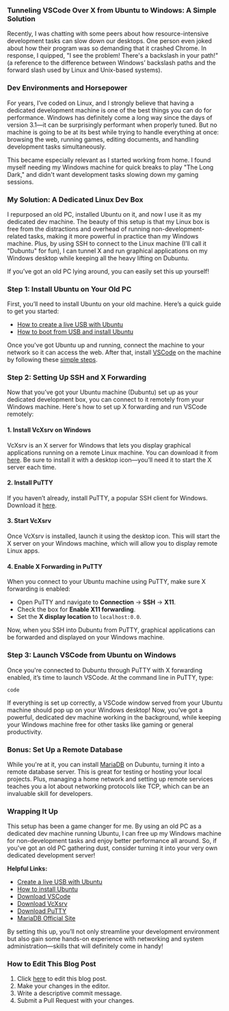 ### Tunneling VSCode Over X from Ubuntu to Windows: A Simple Solution

Recently, I was chatting with some peers about how resource-intensive development tasks can slow down our desktops. One person even joked about how their program was so demanding that it crashed Chrome. In response, I quipped, "I see the problem! There's a backslash in your path!" (a reference to the difference between Windows’ backslash paths and the forward slash used by Linux and Unix-based systems).

### Dev Environments and Horsepower

For years, I’ve coded on Linux, and I strongly believe that having a dedicated development machine is one of the best things you can do for performance. Windows has definitely come a long way since the days of version 3.1—it can be surprisingly performant when properly tuned. But no machine is going to be at its best while trying to handle everything at once: browsing the web, running games, editing documents, and handling development tasks simultaneously.

This became especially relevant as I started working from home. I found myself needing my Windows machine for quick breaks to play "The Long Dark," and didn't want development tasks slowing down my gaming sessions.

### My Solution: A Dedicated Linux Dev Box

I repurposed an old PC, installed Ubuntu on it, and now I use it as my dedicated dev machine. The beauty of this setup is that my Linux box is free from the distractions and overhead of running non-development-related tasks, making it more powerful in practice than my Windows machine. Plus, by using SSH to connect to the Linux machine (I’ll call it "Dubuntu" for fun), I can tunnel X and run graphical applications on my Windows desktop while keeping all the heavy lifting on Dubuntu.

If you’ve got an old PC lying around, you can easily set this up yourself!

### Step 1: Install Ubuntu on Your Old PC

First, you’ll need to install Ubuntu on your old machine. Here’s a quick guide to get you started:

- [How to create a live USB with Ubuntu](https://ubuntu.com/tutorials/create-a-usb-stick-on-windows)
- [How to boot from USB and install Ubuntu](https://ubuntu.com/tutorials/install-ubuntu-desktop)

Once you've got Ubuntu up and running, connect the machine to your network so it can access the web. After that, install [VSCode](https://code.visualstudio.com/) on the machine by following these [simple steps](https://code.visualstudio.com/docs/setup/linux).

### Step 2: Setting Up SSH and X Forwarding

Now that you’ve got your Ubuntu machine (Dubuntu) set up as your dedicated development box, you can connect to it remotely from your Windows machine. Here's how to set up X forwarding and run VSCode remotely:

#### 1. Install VcXsrv on Windows

VcXsrv is an X server for Windows that lets you display graphical applications running on a remote Linux machine. You can download it from [here](https://sourceforge.net/projects/vcxsrv/). Be sure to install it with a desktop icon—you’ll need it to start the X server each time.

#### 2. Install PuTTY

If you haven’t already, install PuTTY, a popular SSH client for Windows. Download it [here](https://www.chiark.greenend.org.uk/~sgtatham/putty/latest.html).

#### 3. Start VcXsrv

Once VcXsrv is installed, launch it using the desktop icon. This will start the X server on your Windows machine, which will allow you to display remote Linux apps.

#### 4. Enable X Forwarding in PuTTY

When you connect to your Ubuntu machine using PuTTY, make sure X forwarding is enabled:

- Open PuTTY and navigate to **Connection** → **SSH** → **X11**.
- Check the box for **Enable X11 forwarding**.
- Set the **X display location** to `localhost:0.0`.

Now, when you SSH into Dubuntu from PuTTY, graphical applications can be forwarded and displayed on your Windows machine.

### Step 3: Launch VSCode from Ubuntu on Windows

Once you're connected to Dubuntu through PuTTY with X forwarding enabled, it’s time to launch VSCode. At the command line in PuTTY, type:

```
code
```

If everything is set up correctly, a VSCode window served from your Ubuntu machine should pop up on your Windows desktop! Now, you’ve got a powerful, dedicated dev machine working in the background, while keeping your Windows machine free for other tasks like gaming or general productivity.

### Bonus: Set Up a Remote Database

While you're at it, you can install [MariaDB](https://mariadb.org/) on Dubuntu, turning it into a remote database server. This is great for testing or hosting your local projects. Plus, managing a home network and setting up remote services teaches you a lot about networking protocols like TCP, which can be an invaluable skill for developers.

### Wrapping It Up

This setup has been a game changer for me. By using an old PC as a dedicated dev machine running Ubuntu, I can free up my Windows machine for non-development tasks and enjoy better performance all around. So, if you've got an old PC gathering dust, consider turning it into your very own dedicated development server!

**Helpful Links:**
- [Create a live USB with Ubuntu](https://ubuntu.com/tutorials/create-a-usb-stick-on-windows)
- [How to install Ubuntu](https://ubuntu.com/tutorials/install-ubuntu-desktop)
- [Download VSCode](https://code.visualstudio.com/)
- [Download VcXsrv](https://sourceforge.net/projects/vcxsrv/)
- [Download PuTTY](https://www.chiark.greenend.org.uk/~sgtatham/putty/latest.html)
- [MariaDB Official Site](https://mariadb.org/)

By setting this up, you’ll not only streamline your development environment but also gain some hands-on experience with networking and system administration—skills that will definitely come in handy!

### How to Edit This Blog Post

1. Click [here](https://github.com/fishdan/Utilities/edit/main/blog/tunneling-vscode-from-ubuntu.md) to edit this blog post.
2. Make your changes in the editor.
3. Write a descriptive commit message.
4. Submit a Pull Request with your changes.

